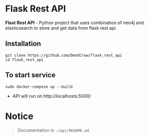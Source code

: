 # Flask Rest API

**Flast Rest API** - Python project that uses combination of neo4j and elasticsearch to store and get data from flask rest api.

## Installation
```
git clone https://github.com/DmndCrow/flask_rest_api
cd flask_rest_api
```

## To start service
```
sudo docker-compose up --build
```

* API will run on http://localhosts:5000/

# Notice
> Documentation in ```./api/README.md```

